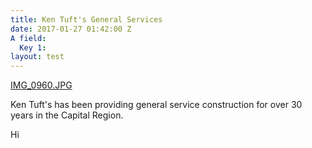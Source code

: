 ```yaml
---
title: Ken Tuft's General Services
date: 2017-01-27 01:42:00 Z
A field:
  Key 1: 
layout: test
---
```


[IMG_0960.JPG](/uploads/IMG_0960.JPG)

Ken Tuft's has been providing general service construction for over 30 years in the Capital Region. 

Hi

